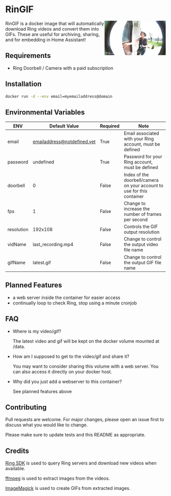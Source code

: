# RinGIF

<img src="sample.gif" align="right" height=108/>

RinGIF is a docker image that will automatically download Ring videos and 
convert them into GIFs.
These are useful for archiving, sharing, and for embedding in Home Assistant!

## Requirements
- Ring Doorbell / Camera with a paid subscription


## Installation


```bash
docker run -d --env email=myemailaddress@domain
```

## Environmental Variables

| ENV  | Default Value| Required | Note |
| ------------- | ------------- | ------------- | ------------- |
| email | emailaddress@notdefined.yet | True | Email associated with your Ring account, must be defined |
| password  | undefined  | True | Password for your Ring account, must be defined  |
| doorbell  | 0  | False | Index of the doorbell/camera on your account to use for this container |
| fps  | 1  | False | Change to increase the number of frames per second |
| resolution | 192x108 | False | Controls the GIF output resolution |
| vidName | last_recording.mp4 | False | Change to control the output video file name |
| gifName | latest.gif | False | Change to control the output GIF file name |

## Planned Features
- a web server inside the container for easier access
- continually loop to check Ring, stop using a minute cronjob 

## FAQ
- Where is my video/gif?

  The latest video and gif will be kept on the docker volume mounted at /data.

- How am I supposed to get to the video/gif and share it?

  You may want to consider sharing this volume with a web server. 
  You can also access it directly on your docker host.
- Why did you just add a webserver to this container?

  See planned features above

## Contributing
Pull requests are welcome. For major changes, please open an issue first to discuss what you would like to change.

Please make sure to update tests and this README as appropriate.

## Credits
[Ring SDK](https://github.com/tchellomello/python-ring-doorbell/) is used to query Ring servers and download new videos when available.

[ffmpeg](https://github.com/FFmpeg/FFmpeg) is used to extract images from the videos.

[ImageMagick](https://github.com/ImageMagick/ImageMagick) is used to create GIFs from extracted images.
